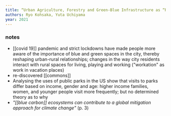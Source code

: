 ```yaml
---
title: “Urban Agriculture, Forestry and Green-Blue Infrastructure as “Re-Discovered commons”: Bridging urban-rural interface”
authors: Ryo Kohsaka, Yuta Uchiyama
year: 2021
---
```


### notes 
- [[covid 19]] pandemic and strict lockdowns have made people more aware of the importance of blue and green spaces in the city, thereby reshaping urban-rural relationships; changes in the way city residents interact with rural spaces for living, playing and working ("workation" as work in vacation places)
- re-discovered [[commons]] 
- Analysing the uses of public parks in the US show that visits to parks differ based on income, gender and age: higher income families, women, and younger people visit more frequently; but no determined theory as to why
- *"[[blue carbon]] ecosystems can contribute to a global mitigation approach for climate change"* (p. 3)


